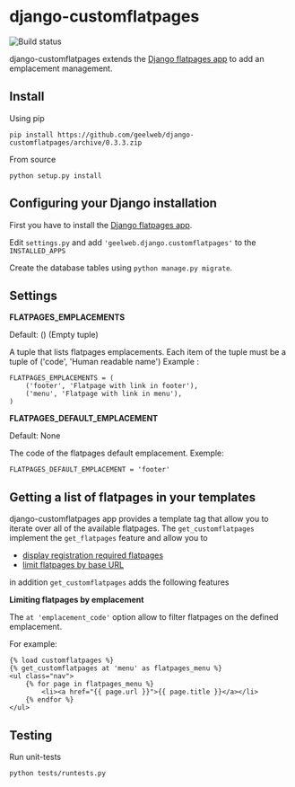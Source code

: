 # django-customflatpages

![Build status](https://travis-ci.org/geelweb/django-customflatpages.svg?branch=master)

django-customflatpages extends the [Django flatpages app](https://docs.djangoproject.com/en/dev/ref/contrib/flatpages/) to add an
emplacement management.

## Install

Using pip

    pip install https://github.com/geelweb/django-customflatpages/archive/0.3.3.zip

From source

    python setup.py install

## Configuring your Django installation

First you have to install the [Django flatpages app](https://docs.djangoproject.com/en/1.8/ref/contrib/flatpages/#installation).

Edit `settings.py` and add `'geelweb.django.customflatpages'` to the `INSTALLED_APPS`

Create the database tables using `python manage.py migrate`.

## Settings

**FLATPAGES_EMPLACEMENTS**

Default: () (Empty tuple)

A tuple that lists flatpages emplacements. Each item of the tuple must be a
tuple of ('code', 'Human readable name') Example :

    FLATPAGES_EMPLACEMENTS = (
        ('footer', 'Flatpage with link in footer'),
        ('menu', 'Flatpage with link in menu'),
    )

**FLATPAGES_DEFAULT_EMPLACEMENT**

Default: None

The code of the flatpages default emplacement. Exemple:

    FLATPAGES_DEFAULT_EMPLACEMENT = 'footer'

## Getting a list of flatpages in your templates

django-customflatpages app provides a template tag that allow you to iterate
over all of the available flatpages. The `get_customflatpages` implement the
`get_flatpages` feature and allow you to

 * [display registration required flatpages](https://docs.djangoproject.com/en/1.6/ref/contrib/flatpages/#displaying-registration-required-flatpages)
 * [limit flatpages by base URL](https://docs.djangoproject.com/en/1.6/ref/contrib/flatpages/#limiting-flatpages-by-base-url)

in addition `get_customflatpages` adds the following features

**Limiting flatpages by emplacement**

The `at 'emplacement_code'` option allow to filter flatpages on the defined
emplacement.

For example:

    {% load customflatpages %}
    {% get_customflatpages at 'menu' as flatpages_menu %}
    <ul class="nav">
        {% for page in flatpages_menu %}
            <li><a href="{{ page.url }}">{{ page.title }}</a></li>
        {% endfor %}
    </ul>

## Testing

Run unit-tests

    python tests/runtests.py
